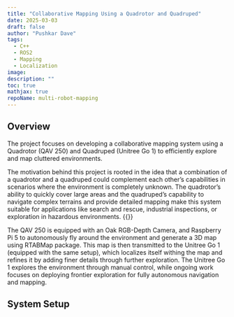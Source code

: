 ```yaml
---
title: "Collaborative Mapping Using a Quadrotor and Quadruped"
date: 2025-03-03
draft: false
author: "Pushkar Dave"
tags:
  - C++
  - ROS2
  - Mapping
  - Localization
image: 
description: ""
toc: true
mathjax: true
repoName: multi-robot-mapping
---
```

## Overview

The project focuses on developing a collaborative mapping system using a Quadrotor (QAV 250) and Quadruped (Unitree Go 1) to efficiently explore and map cluttered environments.
 
The motivation behind this project is rooted in the idea that a combination of a quadrotor and a quadruped could complement each other’s capabilities in scenarios where the environment is completely unknown. The quadrotor’s ability to quickly cover large areas and the quadruped’s capability to navigate complex terrains and provide detailed mapping make this system suitable for applications like search and rescue, industrial inspections, or exploration in hazardous environments.
{{<youtube lgYT0VuTbq0>}}

The QAV 250 is equipped with an Oak RGB-Depth Camera, and Raspberry Pi 5 to autonomously fly around the environment and generate a 3D map using RTABMap package. This map is then transmitted to the Unitree Go 1 (equipped with the same setup), which localizes itself withing the map and refines it by adding finer details through further exploration. The Unitree Go 1 explores the environment through manual control, while ongoing work focuses on deploying frontier exploration for fully autonomous navigation and mapping.

## System Setup

